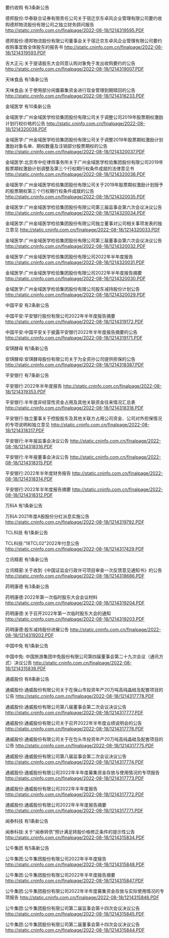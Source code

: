 要约收购 有3条新公告 

德邦股份:华泰联合证券有限责任公司关于宿迁京东卓风企业管理有限公司要约收购德邦物流股份有限公司之独立财务顾问报告 http://static.cninfo.com.cn/finalpage/2022-08-18/1214319595.PDF 

德邦股份:德邦物流股份有限公司董事会关于宿迁京东卓风企业管理有限公司要约收购事宜致全体股东的报告书 http://static.cninfo.com.cn/finalpage/2022-08-18/1214319593.PDF 

吉大正元:关于提请股东大会同意认购对象免于发出收购要约的公告 http://static.cninfo.com.cn/finalpage/2022-08-18/1214319007.PDF 

天味食品 有1条新公告 

天味食品:关于使用部分闲置募集资金进行现金管理到期赎回的公告 http://static.cninfo.com.cn/finalpage/2022-08-18/1214316233.PDF 

金域医学 有10条新公告 

金域医学:广州金域医学检验集团股份有限公司关于调整公司2019年股票期权激励计划行权价格的公告 http://static.cninfo.com.cn/finalpage/2022-08-18/1214320038.PDF 

金域医学:广州金域医学检验集团股份有限公司关于调整2019年股票期权激励计划激励对象名单、期权数量及注销部分股票期权的公告 http://static.cninfo.com.cn/finalpage/2022-08-18/1214320037.PDF 

金域医学:北京市中伦律师事务所关于广州金域医学检验集团股份有限公司2019年股票期权激励计划调整及第三个行权期行权条件成就的法律意见书 http://static.cninfo.com.cn/finalpage/2022-08-18/1214320036.PDF 

金域医学:广州金域医学检验集团股份有限公司关于2019年股票期权激励计划授予的股票期权第三个行权期行权条件成就的公告 http://static.cninfo.com.cn/finalpage/2022-08-18/1214320035.PDF 

金域医学:广州金域医学检验集团股份有限公司第三届监事会第六次会议决议公告 http://static.cninfo.com.cn/finalpage/2022-08-18/1214320034.PDF 

金域医学:广州金域医学检验集团股份有限公司独立董事对公司相关事项发表的独立意见 http://static.cninfo.com.cn/finalpage/2022-08-18/1214320033.PDF 

金域医学:广州金域医学检验集团股份有限公司第三届董事会第六次会议决议公告 http://static.cninfo.com.cn/finalpage/2022-08-18/1214320032.PDF 

金域医学:广州金域医学检验集团股份有限公司2022年半年度报告 http://static.cninfo.com.cn/finalpage/2022-08-18/1214320031.PDF 

金域医学:广州金域医学检验集团股份有限公司2022年半年度报告摘要 http://static.cninfo.com.cn/finalpage/2022-08-18/1214320030.PDF 

金域医学:广州金域医学检验集团股份有限公司股东减持股份计划公告 http://static.cninfo.com.cn/finalpage/2022-08-18/1214320029.PDF 

中国平安 有2条新公告 

中国平安:平安银行股份有限公司2022年半年度报告摘要 http://static.cninfo.com.cn/finalpage/2022-08-18/1214319172.PDF 

中国平安:中国平安关于披露平安银行2022年半年度报告摘要的公告 http://static.cninfo.com.cn/finalpage/2022-08-18/1214319171.PDF 

安琪酵母 有1条新公告 

安琪酵母:安琪酵母股份有限公司关于为全资孙公司提供担保的公告 http://static.cninfo.com.cn/finalpage/2022-08-18/1214318387.PDF 

平安银行 有7条新公告 

平安银行:2022年半年度报告 http://static.cninfo.com.cn/finalpage/2022-08-18/1214319353.PDF 

平安银行:半年度非经营性资金占用及其他关联资金往来情况汇总表 http://static.cninfo.com.cn/finalpage/2022-08-18/1214318318.PDF 

平安银行:独立董事关于控股股东及其他关联方占用公司资金、公司对外担保情况的专项说明和独立意见 http://static.cninfo.com.cn/finalpage/2022-08-18/1214318317.PDF 

平安银行:半年报监事会决议公告 http://static.cninfo.com.cn/finalpage/2022-08-18/1214318316.PDF 

平安银行:半年报董事会决议公告 http://static.cninfo.com.cn/finalpage/2022-08-18/1214318315.PDF 

平安银行:2022年半年度财务报告 http://static.cninfo.com.cn/finalpage/2022-08-18/1214318314.PDF 

平安银行:2022年半年度报告摘要 http://static.cninfo.com.cn/finalpage/2022-08-18/1214318312.PDF 

万科A 有1条新公告 

万科A:2021年度A股股份分红派息实施公告 http://static.cninfo.com.cn/finalpage/2022-08-18/1214319792.PDF 

TCL科技 有1条新公告 

TCL科技:“18TCL02”2022年付息公告 http://static.cninfo.com.cn/finalpage/2022-08-18/1214317429.PDF 

立讯精密 有1条新公告 

立讯精密:关于收到《中国证监会行政许可项目审查一次反馈意见通知书》的公告 http://static.cninfo.com.cn/finalpage/2022-08-18/1214318686.PDF 

药明康德 有3条新公告 

药明康德:2022年第一次临时股东大会会议材料 http://static.cninfo.com.cn/finalpage/2022-08-18/1214319204.PDF 

药明康德:关于召开2022年第一次临时股东大会的通知 http://static.cninfo.com.cn/finalpage/2022-08-18/1214319203.PDF 

药明康德:股东减持股份进展公告 http://static.cninfo.com.cn/finalpage/2022-08-18/1214319202.PDF 

中国中免 有1条新公告 

中国中免: 中国旅游集团中免股份有限公司第四届董事会第二十九次会议（通讯方式）决议公告 http://static.cninfo.com.cn/finalpage/2022-08-18/1214315839.PDF 

通威股份 有8条新公告 

通威股份:通威股份有限公司关于在保山市投资年产20万吨高纯晶硅及配套项目的公告 http://static.cninfo.com.cn/finalpage/2022-08-18/1214317778.PDF 

通威股份:通威股份有限公司第八届董事会第二次会议决议公告 http://static.cninfo.com.cn/finalpage/2022-08-18/1214317777.PDF 

通威股份:通威股份有限公司关于召开2022年半年度业绩说明会的公告 http://static.cninfo.com.cn/finalpage/2022-08-18/1214317776.PDF 

通威股份:通威股份有限公司关于在包头市投资年产20万吨高纯晶硅及配套项目的公告 http://static.cninfo.com.cn/finalpage/2022-08-18/1214317775.PDF 

通威股份:通威股份有限公司第八届监事会第二次会议决议公告 http://static.cninfo.com.cn/finalpage/2022-08-18/1214317774.PDF 

通威股份:通威股份有限公司2022年半年度募集资金存放与使用情况的专项报告 http://static.cninfo.com.cn/finalpage/2022-08-18/1214317773.PDF 

通威股份:通威股份有限公司2022年半年度报告 http://static.cninfo.com.cn/finalpage/2022-08-18/1214317772.PDF 

通威股份:通威股份有限公司2022年半年度报告摘要 http://static.cninfo.com.cn/finalpage/2022-08-18/1214317771.PDF 

闻泰科技 有1条新公告 

闻泰科技:关于“闻泰转债”预计满足转股价格修正条件的提示性公告 http://static.cninfo.com.cn/finalpage/2022-08-18/1214315834.PDF 

公牛集团 有5条新公告 

公牛集团:公牛集团股份有限公司2022年半年度报告 http://static.cninfo.com.cn/finalpage/2022-08-18/1214315848.PDF 

公牛集团:公牛集团股份有限公司2022年半年度报告摘要 http://static.cninfo.com.cn/finalpage/2022-08-18/1214315847.PDF 

公牛集团:公牛集团股份有限公司2022年半年度募集资金存放与实际使用情况的专项报告 http://static.cninfo.com.cn/finalpage/2022-08-18/1214315846.PDF 

公牛集团:公牛集团股份有限公司第二届监事会第十四次会议决议公告 http://static.cninfo.com.cn/finalpage/2022-08-18/1214315845.PDF 

公牛集团:公牛集团股份有限公司第二届董事会第十四次会议决议公告 http://static.cninfo.com.cn/finalpage/2022-08-18/1214315844.PDF 

